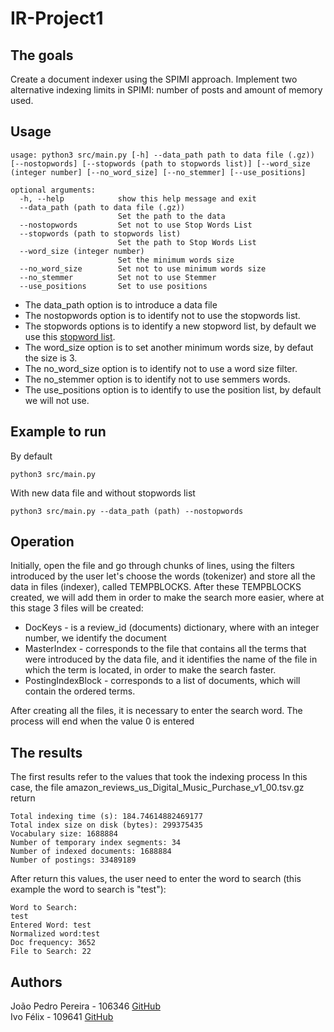 # IR-Project1

## The goals

Create a document indexer using the SPIMI approach. Implement two alternative indexing limits in SPIMI: number of posts and amount of memory used.



## Usage
```
usage: python3 src/main.py [-h] --data_path path to data file (.gz)) [--nostopwords] [--stopwords (path to stopwords list)] [--word_size (integer number] [--no_word_size] [--no_stemmer] [--use_positions]

optional arguments:
  -h, --help            show this help message and exit
  --data_path (path to data file (.gz))
                        Set the path to the data
  --nostopwords         Set not to use Stop Words List
  --stopwords (path to stopwords list)
                        Set the path to Stop Words List
  --word_size (integer number)
                        Set the minimum words size
  --no_word_size        Set not to use minimum words size
  --no_stemmer          Set not to use Stemmer
  --use_positions       Set to use positions

```

* The data_path option is to introduce a data file
* The nostopwords option is to identify not to use the stopwords list.
* The stopwords options is to identify a new stopword list, by default we use this [stopword list](content/stopwords.txt).
* The word_size option is to set another minimum words size, by defaut the size is 3.
* The no_word_size option is to identify not to use a word size filter.
* The no_stemmer option is to identify not to use semmers words.
* The use_positions option is to identify to use the position list, by default we will not use.


## Example to run

By default
```
python3 src/main.py
```

With new data file and without stopwords list
```
python3 src/main.py --data_path (path) --nostopwords
```


## Operation

Initially, open the file and go through chunks of lines, using the filters introduced by the user let's choose the words (tokenizer) and store all the data in files (indexer), called TEMPBLOCKS.
After these TEMPBLOCKS created, we will add them in order to make the search more easier, where at this stage 3 files will be created:
* DocKeys - is a review_id (documents) dictionary, where with an integer number, we identify the document
* MasterIndex - corresponds to the file that contains all the terms that were introduced by the data file, and it identifies the name of the file in which the term is located, in order to make the search faster.
* PostingIndexBlock - corresponds to a list of documents, which will contain the ordered terms.

After creating all the files, it is necessary to enter the search word.
The process will end when the value 0 is entered 

## The results

The first results refer to the values that took the indexing process
In this case, the file amazon_reviews_us_Digital_Music_Purchase_v1_00.tsv.gz return

    Total indexing time (s): 184.74614882469177
    Total index size on disk (bytes): 299375435
    Vocabulary size: 1688884
    Number of temporary index segments: 34
    Number of indexed documents: 1688884
    Number of postings: 33489189

After return this values, the user need to enter the word to search (this example the word to search is "test"):

    Word to Search:
    test
    Entered Word: test
    Normalized word:test
    Doc frequency: 3652
    File to Search: 22


## Authors

João Pedro Pereira - 106346 [GitHub](https://github.com/joaopedropereiraPP)  
Ivo Félix - 109641 [GitHub](https://github.com/IvoFelix) 



